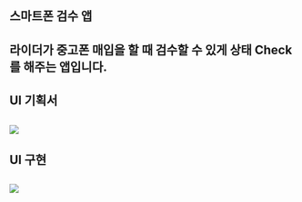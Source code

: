 <h2>스마트폰 검수 앱<h2>
라이더가 중고폰 매입을 할 때 검수할 수 있게 상태 Check를 해주는 앱입니다.


<h2>UI 기획서<h2>
<img src="https://user-images.githubusercontent.com/65752350/102007632-1b617200-3d6e-11eb-8179-db3fa99ba5c7.JPG"></img>

<h2>UI 구현<h2>
<img src="https://user-images.githubusercontent.com/65752350/102007677-7a26eb80-3d6e-11eb-82fa-12f28bfbab01.JPG"></img>
